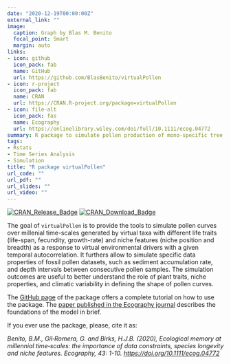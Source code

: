 ```yaml
---
date: "2020-12-19T00:00:00Z"
external_link: ""
image:
  caption: Graph by Blas M. Benito
  focal_point: Smart
  margin: auto
links:
- icon: github
  icon_pack: fab
  name: GitHub
  url: https://github.com/BlasBenito/virtualPollen
- icon: r-project
  icon_pack: fab
  name: CRAN
  url: https://CRAN.R-project.org/package=virtualPollen
- icon: file-alt
  icon_pack: fas
  name: Ecography
  url: https://onlinelibrary.wiley.com/doi/full/10.1111/ecog.04772
summary: R package to simulate pollen production of mono-specific tree populations over millennia.
tags: 
- Rstats
- Time Series Analysis
- Simulation
title: "R package virtualPollen"
url_code: ""
url_pdf: ""
url_slides: ""
url_video: ""
---
```


[![CRAN\_Release\_Badge](https://www.r-pkg.org/badges/version-ago/virtualPollen)](https://CRAN.R-project.org/package=virtualPollen)
[![CRAN\_Download\_Badge](https://cranlogs.r-pkg.org/badges/virtualPollen)](https://CRAN.R-project.org/package=virtualPollen)

The goal of `virtualPollen` is to provide the tools to simulate pollen
curves over millenial time-scales generated by virtual taxa with
different life traits (life-span, fecundity, growth-rate) and niche
features (niche position and breadth) as a response to virtual
environmental drivers with a given temporal autocorrelation. It furthers
allow to simulate specific data properties of fossil pollen datasets,
such as sediment accumulation rate, and depth intervals between
consecutive pollen samples. The simulation outcomes are useful to better
understand the role of plant traits, niche properties, and climatic
variability in defining the shape of pollen curves.

The [GitHub page](https://github.com/BlasBenito/virtualPollen) of the package offers a complete tutorial on how to use the package. The [paper published in the Ecography journal](https://onlinelibrary.wiley.com/doi/full/10.1111/ecog.04772) describes the foundations of the model in brief. 

If you ever use the package, please, cite it as:

*Benito, B.M., Gil‐Romera, G. and Birks, H.J.B. (2020), Ecological memory at millennial time‐scales: the importance of data constraints, species longevity and niche features. Ecography, 43: 1-10. https://doi.org/10.1111/ecog.04772*

